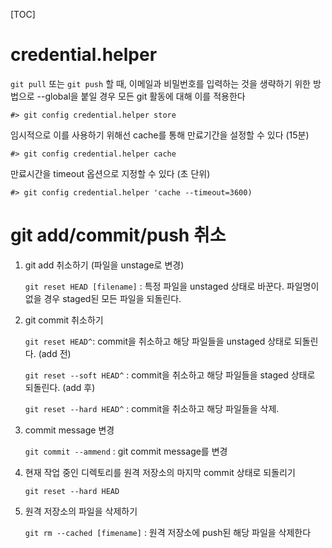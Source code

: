 [TOC]

# credential.helper

`git pull` 또는 `git push` 할 때, 이메일과 비밀번호를 입력하는 것을 생략하기 위한 방법으로 --global을 붙일 경우 모든 git 활동에 대해 이를 적용한다

`#> git config credential.helper store`

임시적으로 이를 사용하기 위해선 cache를 통해 만료기간을 설정할 수 있다 (15분)

`#> git config credential.helper cache `

만료시간을 timeout 옵션으로 지정할 수 있다 (초 단위)

`#> git config credential.helper 'cache --timeout=3600)`



# git add/commit/push 취소

1. git add 취소하기 (파일을 unstage로 변경)

   `git reset HEAD [filename]` : 특정 파일을 unstaged 상태로 바꾼다. 파일명이 없을 경우 staged된 모든 파일을 되돌린다.

2. git commit 취소하기

   `git reset HEAD^`: commit을 취소하고 해당 파일들을 unstaged 상태로 되돌린다. (add 전)

   `git reset --soft HEAD^` : commit을 취소하고 해당 파일들을 staged 상태로 되돌린다. (add 후)

   `git reset --hard HEAD^` : commit을 취소하고 해당 파일들을 삭제.

3. commit message 변경

   `git commit --ammend` : git commit message를 변경

4. 현재 작업 중인 디렉토리를 원격 저장소의 마지막 commit 상태로 되돌리기

   `git reset --hard HEAD`

5. 원격 저장소의 파일을 삭제하기

   `git rm --cached [fimename]` : 원격 저장소에 push된 해당 파일을 삭제한다





